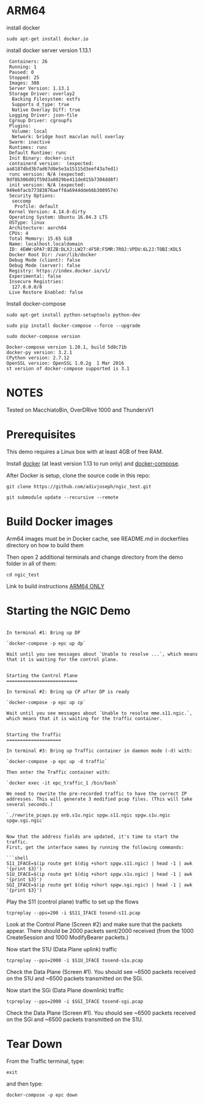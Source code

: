ARM64
=====
install docker 

`sudo apt-get install docker.io`

install docker server version 1.13.1

```shell
 Containers: 26
 Running: 1
 Paused: 0
 Stopped: 25
 Images: 308
 Server Version: 1.13.1
 Storage Driver: overlay2
  Backing Filesystem: extfs
  Supports d_type: true
  Native Overlay Diff: true
 Logging Driver: json-file
 Cgroup Driver: cgroupfs
 Plugins: 
  Volume: local
  Network: bridge host macvlan null overlay
 Swarm: inactive
 Runtimes: runc
 Default Runtime: runc
 Init Binary: docker-init
 containerd version:  (expected: aa8187dbd3b7ad67d8e5e3a15115d3eef43a7ed1)
 runc version: N/A (expected: 9df8b306d01f59d3a8029be411de015b7304dd8f)
 init version: N/A (expected: 949e6facb77383876aeff8a6944dde66b3089574)
 Security Options:
  seccomp
   Profile: default
 Kernel Version: 4.14.0-dirty
 Operating System: Ubuntu 16.04.3 LTS
 OSType: linux
 Architecture: aarch64
 CPUs: 4
 Total Memory: 15.65 GiB
 Name: localhost.localdomain
 ID: 4EWW:GPA7:BIZB:DLXJ:LW27:4F5R:F5MR:7ROJ:VPDU:6L2J:TOBI:KDL5
 Docker Root Dir: /var/lib/docker
 Debug Mode (client): false
 Debug Mode (server): false
 Registry: https://index.docker.io/v1/
 Experimental: false
 Insecure Registries:
  127.0.0.0/8
 Live Restore Enabled: false
```
Install docker-compose

`sudo apt-get install python-setuptools python-dev` 

`sudo pip install docker-compose --force --upgrade`

`sudo docker-compose version`

```shell
Docker-compose version 1.20.1, build 5d8c71b
docker-py version: 3.2.1
CPython version: 2.7.12
OpenSSL version: OpenSSL 1.0.2g  1 Mar 2016
st version of docker-compose supported is 3.1
```


NOTES
=====

Tested on MacchiatoBin, OverDRive 1000 and ThunderxV1


Prerequisites
=============

This demo requires a Linux box with at least 4GB of free RAM.

Install [docker](https://docs.docker.com/engine/installation/) (at least version 1.13 to run only) and [docker-compose](https://github.com/docker/compose/releases).

After Docker is setup, clone the source code in this repo:

`git clone https://github.com/adivjoseph/ngic_test.git`

`git submodule update --recursive --remote`



Build Docker images
===================

Arm64 images must be in Docker cache, see README.md in dockerfiles directory on how to build them

Then open 2 additional terminals and change directory from the demo folder in all of them:

`cd ngic_test`

Link to build instructions [ARM64 ONLY](https://github.com/adivjoseph/ngic_test/blob/master/dockerfiles/README.md#ARM64-ONLY)




Starting the NGIC Demo
=======================

```

In terminal #1: Bring up DP

`docker-compose -p epc up dp`

Wait until you see messages about `Unable to resolve ...`, which means that it is waiting for the control plane.


Starting the Control Plane
==========================

In terminal #2: Bring up CP after DP is ready

`docker-compose -p epc up cp`

Wait until you see messages about `Unable to resolve mme.s11.ngic.`, which means that it is waiting for the traffic container.


Starting the Traffic 
====================

In terminal #3: Bring up Traffic container in daemon mode (-d) with:

`docker-compose -p epc up -d traffic`

Then enter the Traffic container with:

`docker exec -it epc_traffic_1 /bin/bash`

We need to rewrite the pre-recorded traffic to have the correct IP addresses. This will generate 3 modified pcap files. (This will take several seconds.)

`./rewrite_pcaps.py enb.s1u.ngic spgw.s11.ngic spgw.s1u.ngic spgw.sgi.ngic`


Now that the address fields are updated, it's time to start the traffic.
First, get the interface names by running the following commands:

```shell 
S11_IFACE=$(ip route get $(dig +short spgw.s11.ngic) | head -1 | awk '{print $3}')
S1U_IFACE=$(ip route get $(dig +short spgw.s1u.ngic) | head -1 | awk '{print $3}')
SGI_IFACE=$(ip route get $(dig +short spgw.sgi.ngic) | head -1 | awk '{print $3}')
```

Play the S11 (control plane) traffic to set up the flows

`tcpreplay --pps=200 -i $S11_IFACE tosend-s11.pcap`

Look at the Control Plane (Screen #2) and make sure that the packets appear. There should be 2000 packets sent/2000 received (from the 1000 CreateSession and 1000 ModifyBearer packets.)

Now start the S1U (Data Plane uplink) traffic

`tcpreplay --pps=2000 -i $S1U_IFACE tosend-s1u.pcap`

Check the Data Plane  (Screen #1).  You should see ~6500 packets received on the S1U and ~6500 packets transmitted on the SGi.

Now start the SGi (Data Plane downlink) traffic

`tcpreplay --pps=2000 -i $SGI_IFACE tosend-sgi.pcap`

Check the Data Plane  (Screen #1).  You should see ~6500 packets received on the SGi and ~6500 packets transmitted on the S1U.


Tear Down
=========
From the Traffic terminal, type:

`exit` 

and then type:

`docker-compose -p epc down`
